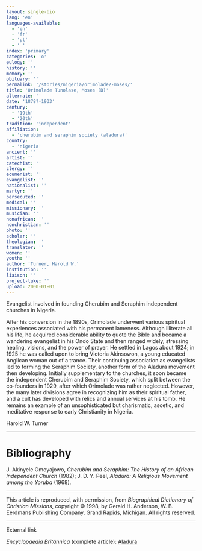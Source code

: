 ```yaml
---
layout: single-bio
lang: 'en'
languages-available:
  - 'en'
  - 'fr'
  - 'pt'
  - ' '
index: 'primary'
categories: 'o'
eulogy: ''
history: ''
memory: ''
obituary: ''
permalink: '/stories/nigeria/orimolade2-moses/'
title: 'Orimolade Tunolase, Moses (B)'
alternate: ''
date: '1878?-1933'
century:
  - '19th'
  - '20th'
tradition: 'independent'
affiliation:
  - 'cherubim and seraphim society (aladura)'
country:
  - 'nigeria'
ancient: ''
artist: ''
catechist: ''
clergy: ''
ecumenist: ''
evangelist: ''
nationalist: ''
martyr: ''
persecuted: ''
medical: ''
missionary: ''
musician: ''
nonafrican: ''
nonchristian: ''
photo: ''
scholar: ''
theologian: ''
translator: ''
women: ''
youth: ''
author: 'Turner, Harold W.'
institution: ''
liaison: ''
project-luke: ''
upload: 2000-01-01
---
```



Evangelist involved in founding Cherubim and Seraphim independent churches in Nigeria.

After his conversion in the 1890s, Orimolade underwent various spiritual experiences associated with his permanent lameness. Although illiterate all his life, he acquired considerable ability to quote the Bible and became a wandering evangelist in his Ondo State and then ranged widely, stressing healing, visions, and the power of prayer. He settled in Lagos about 1924; in 1925 he was called upon to bring Victoria Akinsowon, a young educated Anglican woman out of a trance. Their continuing association as evangelists led to forming the Seraphim Society, another form of the Aladura movement then developing. Initially supplementary to the churches, it soon became the independent Cherubim and Seraphim Society, which split between the co-founders in 1929, after which Orimolade was rather neglected. However, the many later divisions agree in recognizing him as their spiritual father, and a cult has developed with relics and annual services at his tomb. He remains an example of an unsophisticated but charismatic, ascetic, and meditative response to early Christianity in Nigeria.

Harold W. Turner

---

# Bibliography

J. Akinyele Omoyajowo, *Cherubim and Seraphim: The History of an African Independent Church* (1982); J. D. Y. Peel, *Aladura: A Religious Movement among the Yoruba* (1968).

---

This article is reproduced, with permission, from *Biographical Dictionary of Christian Missions*,   copyright &copy; 1998, by Gerald H. Anderson, W. B. Eerdmans Publishing Company, Grand Rapids, Michigan.  All rights reserved.

---

External link

*Encyclopaedia Britannica*  (complete article):  [ Aladura](http://www.britannica.com/eb/article-9005331/Aladura)